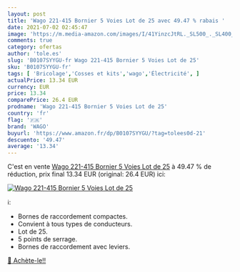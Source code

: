 ```yaml
---
layout: post
title: 'Wago 221-415 Bornier 5 Voies Lot de 25 avec 49.47 % rabais '
date: 2021-07-02 02:45:47
image: 'https://m.media-amazon.com/images/I/41YinzcJtRL._SL500_._SL400_.jpg'
comments: true
category: ofertas
author: 'tole.es'
slug: 'B0107SYYGU-fr Wago 221-415 Bornier 5 Voies Lot de 25'
sku: 'B0107SYYGU-fr'
tags: [ 'Bricolage','Cosses et kits','wago','Électricité', ]
actualPrice: 13.34 EUR
currency: EUR
price: 13.34
comparePrice: 26.4 EUR
prodname: 'Wago 221-415 Bornier 5 Voies Lot de 25'
country: 'fr'
flag: '🇫🇷'
brand: 'WAGO'
buyurl: 'https://www.amazon.fr/dp/B0107SYYGU/?tag=tolees0d-21'
descuento: '49.47'
average: '13.34'
---
```


C'est en vente [Wago 221-415 Bornier 5 Voies Lot de 25](https://www.amazon.fr/dp/B0107SYYGU/?tag=tolees0d-21)  à  49.47 % de réduction, prix final  13.34 EUR (original: 26.4 EUR) ici:

[![Wago 221-415 Bornier 5 Voies Lot de 25](https://m.media-amazon.com/images/I/41YinzcJtRL._SL500_._SL400_.jpg)](https://www.amazon.fr/dp/B0107SYYGU/?tag=tolees0d-21)

ℹ️:

- Bornes de raccordement compactes.
- Convient à tous types de conducteurs.
- Lot de 25.
- 5 points de serrage.
- Bornes de raccordement avec leviers.

[🛒 Achète-le!!](https://www.amazon.fr/dp/B0107SYYGU/?tag=tolees0d-21)
